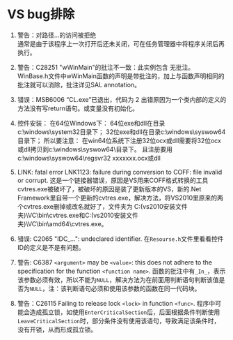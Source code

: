 # VS bug排除

1. 警告：对路径...的访问被拒绝  
通常是由于该程序上一次打开后还未关闭，可在任务管理器中将程序关闭后再执行。

2. 警告：C28251 "wWinMain"的批注不一致：此实例包含 无批注。
WinBase.h文件中wWinMain函数的声明是带批注的，加上与函数声明相同的批注就可以消除，批注详见SAL annotation。

3. 错误：MSB6006 “CL.exe”已退出，代码为 2
出错原因为一个类内部的定义的方法没有写return语句。或变量没有初始化。

4. 控件安装：
    在64位Windows下：
    64位exe和dll在目录c:\windows\system32目录下；
    32位exe和dll在目录c:\windows\syswow64目录下；
    所以要注意：
    在win64位系统下注册32位ocx或dll需要将32位ocx或dll拷贝到c:\windows\syswow64\目录下。
    且注册要用c:\windows\syswow64\regsvr32 xxxxxxx.ocx或dll

5. LINK: fatal error LNK1123: failure during conversion to COFF: file invalid or corrupt.
这是一个链接器错误，原因是VS用来COFF格式转换的工具cvtres.exe被破坏了，被破坏的原因是装了更新版本的VS，新的.Net
 Framework里自带一个更新的cvtres.exe，解决方法，将VS2010里原来的两个cvtres.exe删掉或改名就好了，文件夹为
C:\(vs2010安装文件夹)\VC\bin\cvtres.exe和C:\(vs2010安装文件夹)\VC\bin\amd64\cvtres.exe。

6. 错误: C2065 "IDC_...": undeclared identifier.
在`Resourse.h`文件里看看控件ID的定义是不是有问题。

7. 警告: C6387 `<argument>` may be `<value>`: this does not adhere to the specification for the function `<function name>`.
函数的批注中有`_In_`，表示该参数必须有效，所以不能为`NULL`，解决方法为在前面用判断语句判断该值是否为`NULL`，注：该判断语句必须和使用该参数的函数在同一代码块。

8. 警告：C26115 Failing to release lock `<lock>` in function `<func>`.
程序中可能会造成孤立锁，如使用`EnterCriticalSection`后，后面根据条件判断使用`LeaveCriticalSection`时，部分条件没有使用该语句，导致满足该条件时，
没有开锁，从而形成孤立锁。

